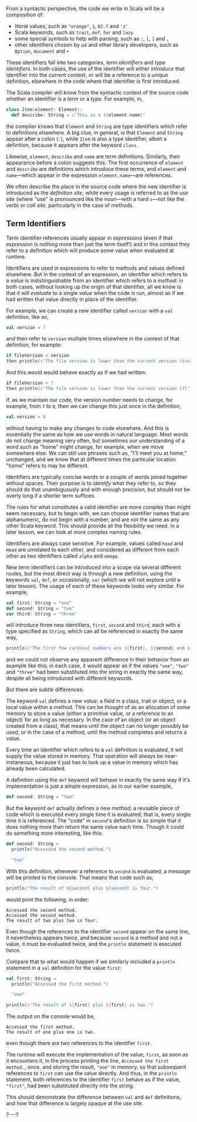 From a syntactic perspective, the code we write in Scala will be a composition of:
- literal values, such as `"orange"`, `1`, `82.7` and `'z'`
- Scala keywords, such as `trait`, `def`, `for` and `lazy`
- some special symbols to help with parsing, such as `:`, `[`, `]` and `,`
- other identifiers chosen by _us_ and other library developers, such as `Option`, `document` and `+`

These identifiers fall into two categories, _term identifiers_ and _type identifiers_. In both cases, the use
of the identifier will either _introduce_ that identifier into the current context, or will be a reference to a
unique definition, elsewhere in the code where that identifier is first introduced.

The Scala compiler will know from the syntactic context of the source code whether an identifier is a _term_ or
a _type_. For example, in,
```scala
class Item(element: Element):
  def describe: String = s"This is a ${element.name}"
```
the compiler knows that `Element` and `String` are type identifiers which refer to definitions elsewhere. A big
clue, in general, is that `Element` and `String` appear after a colon (`:`), while `Item` is also a type
identifier, albeit a definition, because it appears after the keyword `class`.

Likewise, `element`, `describe` and `name` are term definitions. Similarly, their appearance before a colon
suggests this. The first occurrence of `element` and `describe` are definitions which introduce these terms, and
`element` and `name`—which appear in the expression `element.name`—are references.

We often describe the place in the source code where the new identifier is introduced as the _definition site_,
while every usage is referred to as the _use site_ (where "use" is pronounced like the noun—with a hard `s`—not
like the verb) or _call site_, particularly in the case of methods.

## Term Identifiers

Term identifier references usually appear in _expressions_ (even if that expression is nothing more than just
the term itself!) and in this context they refer to a definition which will produce some value when evaluated at
runtime.

Identifiers are used in expressions to refer to methods and values defined elsewhere. But in the context of an
expression, an identifier which refers to a _value_ is indistinguishable from an identifier which refers to a
_method_: in both cases, without looking up the origin of that identifier, all we know is that it will
_evaluate_ to a single _value_ when the code is run, almost as if we had written that value directly in place of
the identifier.

For example, we can create a new identifier called `version` with a `val` definition, like so,
```scala
val version = 7
```
and then refer to `version` multiple times elsewhere in the context of that definition, for example:
```scala
if fileVersion < version
then println(s"The file version is lower than the current version ($version)")
```

And this would would behave exactly as if we had written:
```scala
if fileVersion < 7
then println(s"The file version is lower than the current version (7)")
```

If, as we maintain our code, the version number needs to change, for example, from `7` to `8`, then we can
change this just once in the definition,
```scala
val version = 8
```
without having to make any changes to code elsewhere. And this is essentially the same as how we use words in
natural language. Most words do not change meaning very often, but sometimes our understanding of a word such as
"home" might change, for example, when we move somewhere else. We can still use phrases such as, "I'll meet you
at home," unchanged, and we know that at different times the particular location "home" refers to may be
different.

Identifiers are typically concise words or a couple of words joined together without spaces. Their purpose is to
_identify_ what they refer to, so they should do that unambiguously and with enough precision, but should not be
overly long if a shorter term suffices.

The rules for what constitutes a valid identifier are more complex than might seem necessary, but to begin with,
we can choose identifier names that are alphanumeric, do not begin with a number, and are not the same as any
other Scala keyword. This should provide all the flexibility we need. In a later lesson, we can look at more
complex naming rules.

Identifiers are always case sensitive. For example, values called `head` and `Head` are unrelated to each other,
and considered as different from each other as two identifiers called `alpha` and `omega`.

New term identifiers can be introduced into a scope via several different routes, but the most direct way is
through a new definition, using the keywords `val`, `def`, or occasionally, `var` (which we will not explore
until a later lesson). The usage of each of these keywords looks very similar. For example,
```scala
val first: String = "one"
def second: String = "two"
var third: String = "three"
```
will introduce three new identifiers, `first`, `second` and `third`, each with a type specified as `String`,
which can all be referenced in exactly the same way,
```scala
println(s"The first few cardinal numbers are ${first}, ${second} and ${third}.")
```
and we could not observe any apparent difference in their behavior from an example like this; in each case, it
would appear as if the values `"one"`, `"two"` and `"three"` had been substituted into the string in exactly the
same way, despite all being introduced with different keywords.

But there are subtle differences.

The keyword `val` defines a new _value_: a field in a class, trait or object, or a local value within a method.
This can be thought of as an allocation of some memory to store a value (either a primitive value, or a
reference to an object) for as long as necessary. In the case of an object (or an object created from a class),
that means until the object can no longer possibly be used, or in the case of a method, until the method
completes and returns a value.

Every time an identifier which refers to a `val` definition is evaluated, it will supply the value stored in
memory. That operation will always be near-instaneous, because it just has to look up a value in memory which
has already been calculated.

A definition using the `def` keyword will behave in exactly the same way if it's implementation is just a simple
expression, as in our earlier example,
```scala
def second: String = "two"
```

But the keyword `def` actually defines a new _method_; a reusable piece of code which is executed every single
time it is evaluated; that is, every single time it is referenced. The "code" in `second`'s definition is so
simple that it does nothing more than return the same value each time. Though it could do something more
interesting, like this:
```scala
def second: String =
  println("Accessed the second method.")

  "two"
```

With this definition, whenever a reference to `second` is evaluated, a message will be printed to the console.
That means that code such as,
```scala
println("The result of ${second} plus ${second} is four.")
```
would print the following, in order:
```
Accessed the second method.
Accessed the second method.
The result of two plus two is four.
```

Even though the references to the identifier `second` appear on the same line, it nevertheless appears _twice_,
and because `second` is a method and not a value, it must be evaluated twice, and the `println` statement is
executed twice.

Compare that to what would happen if we similarly included a `println` statement in a `val` definition for the
value `first`:
```scala
val first: String =
  println("Accessed the first method.")

  "one"

println(s"The result of ${first} plus ${first} is two.")
```

The output on the console would be,
```
Accessed the first method.
The result of one plus one is two.
```
even though there are two references to the identifier `first`.

The runtime will execute the implementation of the value, `first`, as soon as it encounters it, in the process
printing the line, `Accessed the first method.`, once, and storing the result, `"one"` in memory, so that
subsequent references to `first` can use the value directly. And thus, in the `println` statement, both
references to the identifier `first` behave as if the value, `"first"`, had been substituted directly into the
string.

This should demonstrate the difference between `val` and `def` definitions, and how that difference is largely
opaque at the use site.

?---?

